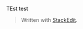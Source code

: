 TEst test


> Written with [StackEdit](https://stackedit.io/).
<!--stackedit_data:
eyJoaXN0b3J5IjpbLTM2ODE4NDEyOF19
-->